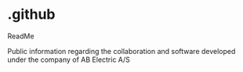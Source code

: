 # .github
ReadMe

Public information regarding the collaboration and software developed under the company of AB Electric A/S

